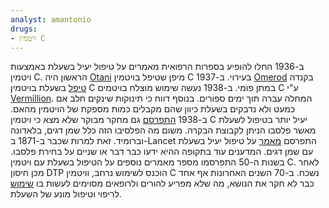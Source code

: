 ```yaml
---
analyst: amantonio
drugs:
- ויטמין C
---
```


ב-1936 החלו להופיע בספרות הרפואית מאמרים על טיפול יעיל בשעלת באמצעות ויטמין C.
הראשון היה [Otani](https://www.seanet.com/~alexs/ascorbate/193x/otani-t-klin_wchnschr-1936-v15-n51-p1884-eng.htm) מיפן שטיפל בויטמין C בעירוי. ב-1937 [Omerod](https://www.ncbi.nlm.nih.gov/pmc/articles/PMC1562195/) בקנדה [טיפל](https://www.ncbi.nlm.nih.gov/pmc/articles/PMC536087) בשעלת בויטמין C במתן פומי.
ב-1938 נעשה שימוש מוצלח בויטמים C ע"י [Vermillion](https://www.seanet.com/~alexs/ascorbate/193x/vermillion-el-etal-kansas_city_med_j-1938-v39-n11-p469.htm). המחלה עברה תוך ימים ספורים. בנוסף דווח כי תינוקות שינקים חלב אם כמעט ולא נדבקים בשעלת כיוון שהם מקבלים כמות מספקת של הויטמין מהאם.
ב-1938 [התפרסם](https://www.ncbi.nlm.nih.gov/pmc/articles/PMC2210412/) גם מחקר מבוקר שלא מצא כי ויטמין C יעיל יותר בטיפול לשעלת מאשר פלסבו הניתן לקבוצת הבקרה. משום מה הפלסיבו הזה כלל שמן דגים, בלאדונה וברומיד. זאת למרות שכבר ב-1871 ב-Lancet התפרסם [מאמר](http://www.thelancet.com/journals/lancet/article/PIIS0140-6736(02)78664-9/fulltext) על טיפול יעיל בשעלת עם שמן דגים. המדענים עוד בתקופה ההיא ידעו כבר דבר או שניים על בחירת פלסבו.
בשנות ה-50 התפרסמו מספר מאמרים נוספים על הטיפול בשעלת עם ויטמין C. לאחר מכן חיסון DTP הוכנס לשימוש נרחב, וויטמין C נשכח. ב-70 השנים האחרונות אף אחד כבר לא חקר את הנושא, מה שלא מפריע להורים ולרופאים מסוימים לעשות בו [שימוש](http://drsuzanne.net/2015/04/the-vitamin-c-treatment-of-whooping-cough-suzanne-humphries-md/) לריפוי וטיפול מונע של השעלת.
